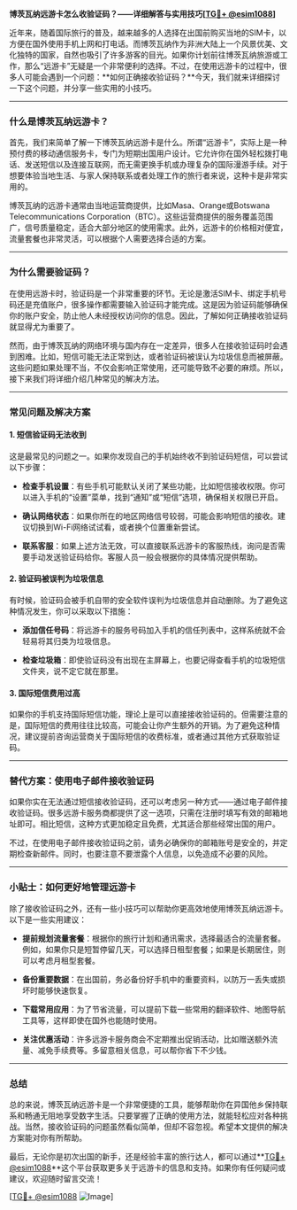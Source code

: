 **博茨瓦纳远游卡怎么收验证码？——详细解答与实用技巧[[TG💪+ @esim1088](https://t.me/s/esim1088)]**

近年来，随着国际旅行的普及，越来越多的人选择在出国前购买当地的SIM卡，以方便在国外使用手机上网和打电话。而博茨瓦纳作为非洲大陆上一个风景优美、文化独特的国家，自然也吸引了许多游客的目光。如果你计划前往博茨瓦纳旅游或工作，那么“远游卡”无疑是一个非常便利的选择。不过，在使用远游卡的过程中，很多人可能会遇到一个问题：**如何正确接收验证码？**今天，我们就来详细探讨一下这个问题，并分享一些实用的小技巧。

---

### **什么是博茨瓦纳远游卡？**

首先，我们来简单了解一下博茨瓦纳远游卡是什么。所谓“远游卡”，实际上是一种预付费的移动通信服务卡，专门为短期出国用户设计。它允许你在国外轻松拨打电话、发送短信以及连接互联网，而无需更换手机或办理复杂的国际漫游手续。对于想要体验当地生活、与家人保持联系或者处理工作的旅行者来说，这种卡是非常实用的。

博茨瓦纳的远游卡通常由当地运营商提供，比如Masa、Orange或Botswana Telecommunications Corporation（BTC）。这些运营商提供的服务覆盖范围广，信号质量稳定，适合大部分地区的使用需求。此外，远游卡的价格相对便宜，流量套餐也非常灵活，可以根据个人需要选择合适的方案。

---

### **为什么需要验证码？**

在使用远游卡时，验证码是一个非常重要的环节。无论是激活SIM卡、绑定手机号码还是充值账户，很多操作都需要输入验证码才能完成。这是因为验证码能够确保你的账户安全，防止他人未经授权访问你的信息。因此，了解如何正确接收验证码就显得尤为重要了。

然而，由于博茨瓦纳的网络环境与国内存在一定差异，很多人在接收验证码时会遇到困难。比如，短信可能无法正常到达，或者验证码被误认为垃圾信息而被屏蔽。这些问题如果处理不当，不仅会影响正常使用，还可能导致不必要的麻烦。所以，接下来我们将详细介绍几种常见的解决方法。

---

### **常见问题及解决方案**

#### **1. 短信验证码无法收到**
这是最常见的问题之一。如果你发现自己的手机始终收不到验证码短信，可以尝试以下步骤：

- **检查手机设置**：有些手机可能默认关闭了某些功能，比如短信接收权限。你可以进入手机的“设置”菜单，找到“通知”或“短信”选项，确保相关权限已开启。
  
- **确认网络状态**：如果你所在的地区网络信号较弱，可能会影响短信的接收。建议切换到Wi-Fi网络试试看，或者换个位置重新尝试。

- **联系客服**：如果上述方法无效，可以直接联系远游卡的客服热线，询问是否需要手动发送验证码给你。客服人员一般会根据你的具体情况提供帮助。

#### **2. 验证码被误判为垃圾信息**
有时候，验证码会被手机自带的安全软件误判为垃圾信息并自动删除。为了避免这种情况发生，你可以采取以下措施：

- **添加信任号码**：将远游卡的服务号码加入手机的信任列表中，这样系统就不会轻易将其归类为垃圾信息。

- **检查垃圾箱**：即使验证码没有出现在主屏幕上，也要记得查看手机的垃圾短信文件夹，说不定它就在那里。

#### **3. 国际短信费用过高**
如果你的手机支持国际短信功能，理论上是可以直接接收验证码的。但需要注意的是，国际短信的费用往往比较高，可能会让你产生额外的开销。为了避免这种情况，建议提前咨询运营商关于国际短信的收费标准，或者通过其他方式获取验证码。

---

### **替代方案：使用电子邮件接收验证码**

如果你实在无法通过短信接收验证码，还可以考虑另一种方式——通过电子邮件接收验证码。很多远游卡服务商都提供了这一选项，只需在注册时填写有效的邮箱地址即可。相比短信，这种方式更加稳定且免费，尤其适合那些经常出国的用户。

不过，在使用电子邮件接收验证码之前，请务必确保你的邮箱账号是安全的，并定期检查新邮件。同时，也要注意不要泄露个人信息，以免造成不必要的风险。

---

### **小贴士：如何更好地管理远游卡**

除了接收验证码之外，还有一些小技巧可以帮助你更高效地使用博茨瓦纳远游卡。以下是一些实用建议：

- **提前规划流量套餐**：根据你的旅行计划和通讯需求，选择最适合的流量套餐。例如，如果你只是短暂停留几天，可以选择日租型套餐；如果是长期居住，则可以考虑月租型套餐。

- **备份重要数据**：在出国前，务必备份好手机中的重要资料，以防万一丢失或损坏时能够快速恢复。

- **下载常用应用**：为了节省流量，可以提前下载一些常用的翻译软件、地图导航工具等，这样即使在国外也能随时使用。

- **关注优惠活动**：许多远游卡服务商会不定期推出促销活动，比如赠送额外流量、减免手续费等。多留意相关信息，可以帮你省下不少钱。

---

### **总结**

总的来说，博茨瓦纳远游卡是一个非常便捷的工具，能够帮助你在异国他乡保持联系和畅通无阻地享受数字生活。只要掌握了正确的使用方法，就能轻松应对各种挑战。当然，接收验证码的问题虽然看似简单，但却不容忽视。希望本文提供的解决方案能对你有所帮助。

最后，无论你是初次出国的新手，还是经验丰富的旅行达人，都可以通过**[TG💪+ @esim1088](https://t.me/s/esim1088)**这个平台获取更多关于远游卡的信息和支持。如果你有任何疑问或建议，欢迎随时留言交流！

[[TG💪+ @esim1088](https://t.me/s/esim1088) ![Image](https://i.postimg.cc/4NQfJmqS/Snipaste-2025-05-13-00-14-12.png)]